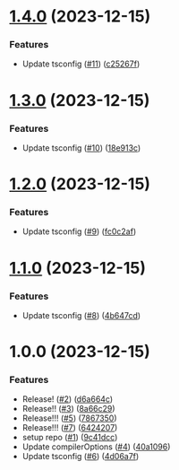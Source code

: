 # [1.4.0](https://github.com/wakamsha/tsconfig/compare/v1.3.0...v1.4.0) (2023-12-15)


### Features

* Update tsconfig ([#11](https://github.com/wakamsha/tsconfig/issues/11)) ([c25267f](https://github.com/wakamsha/tsconfig/commit/c25267f15ee27799b9ecdc8d06d4362ec2223d7f))

# [1.3.0](https://github.com/wakamsha/tsconfig/compare/v1.2.0...v1.3.0) (2023-12-15)


### Features

* Update tsconfig ([#10](https://github.com/wakamsha/tsconfig/issues/10)) ([18e913c](https://github.com/wakamsha/tsconfig/commit/18e913c5beb5ecdd361ee744a1102bff171e244b))

# [1.2.0](https://github.com/wakamsha/tsconfig/compare/v1.1.0...v1.2.0) (2023-12-15)


### Features

* Update tsconfig ([#9](https://github.com/wakamsha/tsconfig/issues/9)) ([fc0c2af](https://github.com/wakamsha/tsconfig/commit/fc0c2af9e9955a323931d7585a6e91568429d820))

# [1.1.0](https://github.com/wakamsha/tsconfig/compare/v1.0.0...v1.1.0) (2023-12-15)


### Features

* Update tsconfig ([#8](https://github.com/wakamsha/tsconfig/issues/8)) ([4b647cd](https://github.com/wakamsha/tsconfig/commit/4b647cdd67a1b76a3d58b1bca1617d931a827512))

# 1.0.0 (2023-12-15)


### Features

* Release! ([#2](https://github.com/wakamsha/tsconfig/issues/2)) ([d6a664c](https://github.com/wakamsha/tsconfig/commit/d6a664c2e147769d4d31e2d1cf0b214ed8dc0b0f))
* Release!! ([#3](https://github.com/wakamsha/tsconfig/issues/3)) ([8a66c29](https://github.com/wakamsha/tsconfig/commit/8a66c292beac21a759835546d03172e48c1df287))
* Release!!! ([#5](https://github.com/wakamsha/tsconfig/issues/5)) ([7867350](https://github.com/wakamsha/tsconfig/commit/78673508c20abde39c2ea79d374498453e266e58))
* Release!!! ([#7](https://github.com/wakamsha/tsconfig/issues/7)) ([6424207](https://github.com/wakamsha/tsconfig/commit/642420757a7da3d70efb26abb8b22a3b19784929))
* setup repo ([#1](https://github.com/wakamsha/tsconfig/issues/1)) ([9c41dcc](https://github.com/wakamsha/tsconfig/commit/9c41dccbe558f4f86dbdddcb610a0bfe337181f4))
* Update compilerOptions ([#4](https://github.com/wakamsha/tsconfig/issues/4)) ([40a1096](https://github.com/wakamsha/tsconfig/commit/40a10962e98eef87090ce4e41cc5d75b61f6a429))
* Update tsconfig ([#6](https://github.com/wakamsha/tsconfig/issues/6)) ([4d06a7f](https://github.com/wakamsha/tsconfig/commit/4d06a7f44ed608d65965d385e4a5b5a4afe8ebd9))

